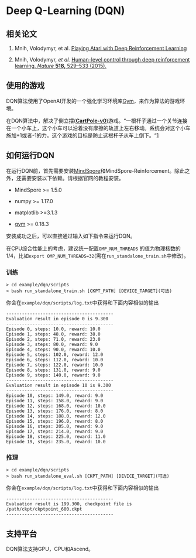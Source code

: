 # Deep Q-Learning (DQN)

## 相关论文

1. Mnih, Volodymyr, et al. [Playing Atari with Deep Reinforcement Learning](https://arxiv.org/pdf/1312.5602.pdf)

2. Mnih, Volodymyr, *et al.* [Human-level control through deep reinforcement learning. *Nature* **518,** 529–533 (2015).](https://www.nature.com/articles/nature14236)

## 使用的游戏

DQN算法使用了OpenAI开发的一个强化学习环境库[Gym](https://github.com/openai/gym)，来作为算法的游戏环境。

在DQN算法中，解决了倒立摆([**CartPole-v0**](https://gym.openai.com/envs/CartPole-v0/))游戏。“一根杆子通过一个关节连接在一个小车上，这个小车可以沿着没有摩擦的轨道上左右移动。系统会对这个小车施加+1或者-1的力。这个游戏的目标是防止这根杆子从车上倒下。“[1](https://gym.openai.com/envs/CartPole-v0/)

## 如何运行DQN

在运行DQN前，首先需要安装[MindSpore](https://www.mindspore.cn/install)和MindSpore-Reinforcement。除此之外，还需要安装以下依赖。请根据官网的教程安装。

- MindSpore >= 1.5.0

- numpy >= 1.17.0
- matplotlib >=3.1.3
- [gym](https://github.com/openai/gym) >= 0.18.3

安装成功之后，可以直接通过输入如下指令来运行DQN。

在CPU综合性能上的考虑，建议统一配置`OMP_NUM_THREADS` 的值为物理核数的1/4，比如`export OMP_NUM_THREADS=32`(需在`run_standalone_train.sh`中修改)。

### 训练

```shell
> cd example/dqn/scripts
> bash run_standalone_train.sh [CKPT_PATH] [DEVICE_TARGET](可选)
```

你会在`example/dqn/scripts/log.txt`中获得和下面内容相似的输出

```shell
-----------------------------------------
Evaluation result in episode 0 is 9.300
-----------------------------------------
Episode 0, steps: 10.0, reward: 10.0
Episode 1, steps: 48.0, reward: 38.0
Episode 2, steps: 71.0, reward: 23.0
Episode 3, steps: 80.0, reward: 9.0
Episode 4, steps: 90.0, reward: 10.0
Episode 5, steps: 102.0, reward: 12.0
Episode 6, steps: 112.0, reward: 10.0
Episode 7, steps: 122.0, reward: 10.0
Episode 8, steps: 131.0, reward: 9.0
Episode 9, steps: 140.0, reward: 9.0
-----------------------------------------
Evaluation result in episode 10 is 9.300
-----------------------------------------
Episode 10, steps: 149.0, reward: 9.0
Episode 11, steps: 158.0, reward: 9.0
Episode 12, steps: 168.0, reward: 10.0
Episode 13, steps: 176.0, reward: 8.0
Episode 14, steps: 188.0, reward: 12.0
Episode 15, steps: 196.0, reward: 8.0
Episode 16, steps: 205.0, reward: 9.0
Episode 17, steps: 214.0, reward: 9.0
Episode 18, steps: 225.0, reward: 11.0
Episode 19, steps: 235.0, reward: 10.0
```

### 推理

```shell
> cd example/dqn/scripts
> bash run_standalone_eval.sh [CKPT_PATH] [DEVICE_TARGET](可选)
```

你会在`example/dqn/scripts/log.txt`中获得和下面内容相似的输出

```shell
-----------------------------------------
Evaluation result is 199.300, checkpoint file is /path/ckpt/ckptpoint_600.ckpt
-----------------------------------------
```

## 支持平台

DQN算法支持GPU，CPU和Ascend。
